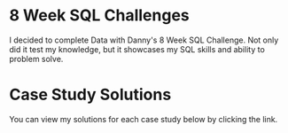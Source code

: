 # 8 Week SQL Challenges

I decided to complete Data with Danny's 8 Week SQL Challenge. Not only did it test my knowledge, but it showcases my SQL skills and ability to problem solve.  

# Case Study Solutions
You can view my solutions for each case study below by clicking the link. 

